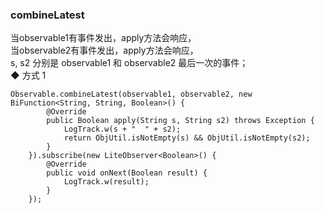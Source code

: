 ### combineLatest  
当observable1有事件发出，apply方法会响应，  
当observable2有事件发出，apply方法会响应，  
s,  s2 分别是 observable1 和 observable2 最后一次的事件；  
◆ 方式 1    
```
Observable.combineLatest(observable1, observable2, new BiFunction<String, String, Boolean>() {
        @Override
        public Boolean apply(String s, String s2) throws Exception {
            LogTrack.w(s + "  " + s2);
            return ObjUtil.isNotEmpty(s) && ObjUtil.isNotEmpty(s2);
        }
    }).subscribe(new LiteObserver<Boolean>() {
        @Override
        public void onNext(Boolean result) {
            LogTrack.w(result);
        }
    });
```
